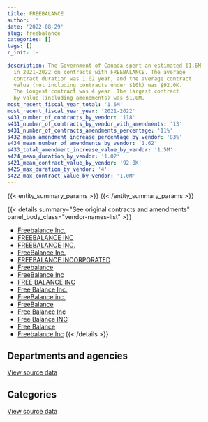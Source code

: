 ```yaml
---
title: FREEBALANCE
author: ''
date: '2022-08-29'
slug: freebalance
categories: []
tags: []
r_init: |-
  
description: The Government of Canada spent an estimated $1.6M
  in 2021-2022 on contracts with FREEBALANCE. The average
  contract duration was 1.02 year, and the average contract
  value (not including contracts under $10k) was $92.0K.
  The longest contract was 4 year. The largest contract
  by value (including amendments) was $1.0M.
most_recent_fiscal_year_total: '1.6M'
most_recent_fiscal_year_year: '2021-2022'
s431_number_of_contracts_by_vendor: '118'
s431_number_of_contracts_by_vendor_with_amendments: '13'
s431_number_of_contracts_amendments_percentage: '11%'
s432_mean_amendment_increase_percentage_by_vendor: '83%'
s434_mean_number_of_amendments_by_vendor: '1.62'
s433_total_amendment_increase_value_by_vendor: '1.5M'
s424_mean_duration_by_vendor: '1.02'
s421_mean_contract_value_by_vendor: '92.0K'
s425_max_duration_by_vendor: '4'
s422_max_contract_value_by_vendor: '1.0M'
---
```


<script src="/rmarkdown-libs/htmlwidgets/htmlwidgets.js"></script>
<link href="/rmarkdown-libs/datatables-css/datatables-crosstalk.css" rel="stylesheet" />
<script src="/rmarkdown-libs/datatables-binding/datatables.js"></script>
<script src="/rmarkdown-libs/jquery/jquery-3.6.0.min.js"></script>
<link href="/rmarkdown-libs/dt-core-bootstrap/css/dataTables.bootstrap.min.css" rel="stylesheet" />
<link href="/rmarkdown-libs/dt-core-bootstrap/css/dataTables.bootstrap.extra.css" rel="stylesheet" />
<script src="/rmarkdown-libs/dt-core-bootstrap/js/jquery.dataTables.min.js"></script>
<script src="/rmarkdown-libs/dt-core-bootstrap/js/dataTables.bootstrap.min.js"></script>
<link href="/rmarkdown-libs/crosstalk/css/crosstalk.min.css" rel="stylesheet" />
<script src="/rmarkdown-libs/crosstalk/js/crosstalk.min.js"></script>
<script src="/rmarkdown-libs/htmlwidgets/htmlwidgets.js"></script>
<link href="/rmarkdown-libs/datatables-css/datatables-crosstalk.css" rel="stylesheet" />
<script src="/rmarkdown-libs/datatables-binding/datatables.js"></script>
<script src="/rmarkdown-libs/jquery/jquery-3.6.0.min.js"></script>
<link href="/rmarkdown-libs/dt-core-bootstrap/css/dataTables.bootstrap.min.css" rel="stylesheet" />
<link href="/rmarkdown-libs/dt-core-bootstrap/css/dataTables.bootstrap.extra.css" rel="stylesheet" />
<script src="/rmarkdown-libs/dt-core-bootstrap/js/jquery.dataTables.min.js"></script>
<script src="/rmarkdown-libs/dt-core-bootstrap/js/dataTables.bootstrap.min.js"></script>
<link href="/rmarkdown-libs/crosstalk/css/crosstalk.min.css" rel="stylesheet" />
<script src="/rmarkdown-libs/crosstalk/js/crosstalk.min.js"></script>

{{< entity_summary_params >}}
{{< /entity_summary_params >}}

{{< details summary="See original contracts and amendments" panel_body_class="vendor-names-list" >}}
- [Freebalance Inc.](https://search.open.canada.ca/en/ct/?sort=contract_value_f%20desc&page=1&search_text=%22Freebalance%20Inc.%22)
- [FREEBALANCE INC](https://search.open.canada.ca/en/ct/?sort=contract_value_f%20desc&page=1&search_text=%22FREEBALANCE%20INC%22)
- [FREEBALANCE INC.](https://search.open.canada.ca/en/ct/?sort=contract_value_f%20desc&page=1&search_text=%22FREEBALANCE%20INC.%22)
- [FreeBalance Inc.](https://search.open.canada.ca/en/ct/?sort=contract_value_f%20desc&page=1&search_text=%22FreeBalance%20Inc.%22)
- [FREEBALANCE INCORPORATED](https://search.open.canada.ca/en/ct/?sort=contract_value_f%20desc&page=1&search_text=%22FREEBALANCE%20INCORPORATED%22)
- [Freebalance](https://search.open.canada.ca/en/ct/?sort=contract_value_f%20desc&page=1&search_text=%22Freebalance%22)
- [FreeBalance Inc](https://search.open.canada.ca/en/ct/?sort=contract_value_f%20desc&page=1&search_text=%22FreeBalance%20Inc%22)
- [FREE BALANCE INC](https://search.open.canada.ca/en/ct/?sort=contract_value_f%20desc&page=1&search_text=%22FREE%20BALANCE%20INC%22)
- [Free Balance Inc.](https://search.open.canada.ca/en/ct/?sort=contract_value_f%20desc&page=1&search_text=%22Free%20Balance%20Inc.%22)
- [FreeBalance inc.](https://search.open.canada.ca/en/ct/?sort=contract_value_f%20desc&page=1&search_text=%22FreeBalance%20inc.%22)
- [FreeBalance](https://search.open.canada.ca/en/ct/?sort=contract_value_f%20desc&page=1&search_text=%22FreeBalance%22)
- [Free Balance Inc](https://search.open.canada.ca/en/ct/?sort=contract_value_f%20desc&page=1&search_text=%22Free%20Balance%20Inc%22)
- [Free Balance INC](https://search.open.canada.ca/en/ct/?sort=contract_value_f%20desc&page=1&search_text=%22Free%20Balance%20INC%22)
- [Free Balance](https://search.open.canada.ca/en/ct/?sort=contract_value_f%20desc&page=1&search_text=%22Free%20Balance%22)
- [Freebalance Inc](https://search.open.canada.ca/en/ct/?sort=contract_value_f%20desc&page=1&search_text=%22Freebalance%20Inc%22)
{{< /details >}}

## Departments and agencies

<div id="htmlwidget-1" style="width:100%;height:auto;" class="datatables html-widget"></div>
<script type="application/json" data-for="htmlwidget-1">{"x":{"style":"bootstrap","filter":"none","vertical":false,"data":[["<a href=\"/departments/aandc-aadnc/\">Crown-Indigenous Relations and Northern Affairs Canada<\/a>","<a href=\"/departments/cas-satj/\">Courts Administration Service<\/a>","<a href=\"/departments/cbsa-asfc/\">Canada Border Services Agency<\/a>","<a href=\"/departments/ced-dec/\">Canada Economic Development for Quebec Regions<\/a>","<a href=\"/departments/cer-rec/\">Canada Energy Regulator<\/a>","<a href=\"/departments/cihr-irsc/\">Canadian Institutes of Health Research<\/a>","<a href=\"/departments/cnsc-ccsn/\">Canadian Nuclear Safety Commission<\/a>","<a href=\"/departments/crtc/\">Canadian Radio-television and Telecommunications Commission<\/a>","<a href=\"/departments/csc-scc/\">Correctional Service of Canada<\/a>","<a href=\"/departments/dfo-mpo/\">Fisheries and Oceans Canada<\/a>","<a href=\"/departments/elections/\">Elections Canada<\/a>","<a href=\"/departments/fintrac-canafe/\">Financial Transactions and Reports Analysis Centre of Canada<\/a>","<a href=\"/departments/fja-cmf/\">Office of the Commissioner for Federal Judicial Affairs Canada<\/a>","<a href=\"/departments/lac-bac/\">Library and Archives Canada<\/a>","<a href=\"/departments/nfb-onf/\">National Film Board<\/a>","<a href=\"/departments/nserc-crsng/\">Natural Sciences and Engineering Research Council of Canada<\/a>","<a href=\"/departments/osgg-bsgg/\">Office of the Secretary to the Governor General<\/a>","<a href=\"/departments/psc-cfp/\">Public Service Commission of Canada<\/a>","<a href=\"/departments/tc/\">Transport Canada<\/a>","<a href=\"/departments/vac-acc/\">Veterans Affairs Canada<\/a>"],[null,84368.56,105090,256158.16,45501.75,54393,null,null,175557.63,98325,108706.06,19763.38,30299.82,100441.44,12589.77,88367.13,52361.74,90284.25,429010,219326.58],[61166.7,120220.6,107401.98,315698.23,92811.43,55520,88388.37,14569.63,94054.12,100488.15,127307.89,79647.29,30896.81,102290.22,null,23268.96,59226.04,92224.3,298975.05,300236.39],[null,null,null,234313.33,58092.12,55673.52,null,46049.97,125428.74,100517.86,120065.38,19763.38,null,103219.03,null,90791.58,44421.52,92658.89,176638.81,270826],[null,85750,null,263484.96,57407.52,55673.52,null,33415.83,97615.12,201035.72,79661.24,null,31352.16,115872.5,null,null,44421.52,119673.52,176238.33,236620.81]],"container":"<table class=\"table table-striped table-hover row-border order-column display\">\n  <thead>\n    <tr>\n      <th>Department<\/th>\n      <th>2018-2019<\/th>\n      <th>2019-2020<\/th>\n      <th>2020-2021<\/th>\n      <th>2021-2022<\/th>\n    <\/tr>\n  <\/thead>\n<\/table>","options":{"order":[[4,"desc"]],"pageLength":10,"autoWidth":true,"columnDefs":[{"targets":1,"render":"function(data, type, row, meta) {\n    return type !== 'display' ? data : DTWidget.formatCurrency(data, \"$\", 2, 3, \",\", \".\", true, null);\n  }"},{"targets":2,"render":"function(data, type, row, meta) {\n    return type !== 'display' ? data : DTWidget.formatCurrency(data, \"$\", 2, 3, \",\", \".\", true, null);\n  }"},{"targets":3,"render":"function(data, type, row, meta) {\n    return type !== 'display' ? data : DTWidget.formatCurrency(data, \"$\", 2, 3, \",\", \".\", true, null);\n  }"},{"targets":4,"render":"function(data, type, row, meta) {\n    return type !== 'display' ? data : DTWidget.formatCurrency(data, \"$\", 2, 3, \",\", \".\", true, null);\n  }"},{"width":"16%","targets":[1,2,3,4]},{"className":"dt-right","targets":[1,2,3,4]}],"orderClasses":false}},"evals":["options.columnDefs.0.render","options.columnDefs.1.render","options.columnDefs.2.render","options.columnDefs.3.render"],"jsHooks":[]}</script>
<p class="text-right">
<a href="https://github.com/GoC-Spending/contracts-data/tree/main/data/out/vendors/freebalance/summary_by_fiscal_year_by_department.csv" class="source-data-link btn btn-link">View source data</a>
</p>

## Categories

<div id="htmlwidget-2" style="width:100%;height:auto;" class="datatables html-widget"></div>
<script type="application/json" data-for="htmlwidget-2">{"x":{"style":"bootstrap","filter":"none","vertical":false,"data":[["<a href=\"/categories/professional_services/\">Professional services<\/a>","<a href=\"/categories/information_technology/\">Information technology<\/a>"],[47142.6,1923401.67],[114548.46,2049843.69],[31233.99,1507226.13],[57407.52,1540815.24]],"container":"<table class=\"table table-striped table-hover row-border order-column display\">\n  <thead>\n    <tr>\n      <th>Category<\/th>\n      <th>2018-2019<\/th>\n      <th>2019-2020<\/th>\n      <th>2020-2021<\/th>\n      <th>2021-2022<\/th>\n    <\/tr>\n  <\/thead>\n<\/table>","options":{"order":[[4,"desc"]],"dom":"t","pageLength":30,"autoWidth":true,"columnDefs":[{"targets":1,"render":"function(data, type, row, meta) {\n    return type !== 'display' ? data : DTWidget.formatCurrency(data, \"$\", 2, 3, \",\", \".\", true, null);\n  }"},{"targets":2,"render":"function(data, type, row, meta) {\n    return type !== 'display' ? data : DTWidget.formatCurrency(data, \"$\", 2, 3, \",\", \".\", true, null);\n  }"},{"targets":3,"render":"function(data, type, row, meta) {\n    return type !== 'display' ? data : DTWidget.formatCurrency(data, \"$\", 2, 3, \",\", \".\", true, null);\n  }"},{"targets":4,"render":"function(data, type, row, meta) {\n    return type !== 'display' ? data : DTWidget.formatCurrency(data, \"$\", 2, 3, \",\", \".\", true, null);\n  }"},{"width":"16%","targets":[1,2,3,4]},{"className":"dt-right","targets":[1,2,3,4]}],"orderClasses":false,"lengthMenu":[10,25,30,50,100]}},"evals":["options.columnDefs.0.render","options.columnDefs.1.render","options.columnDefs.2.render","options.columnDefs.3.render"],"jsHooks":[]}</script>
<p class="text-right">
<a href="https://github.com/GoC-Spending/contracts-data/tree/main/data/out/vendors/freebalance/summary_by_fiscal_year_by_category.csv" class="source-data-link btn btn-link">View source data</a>
</p>
